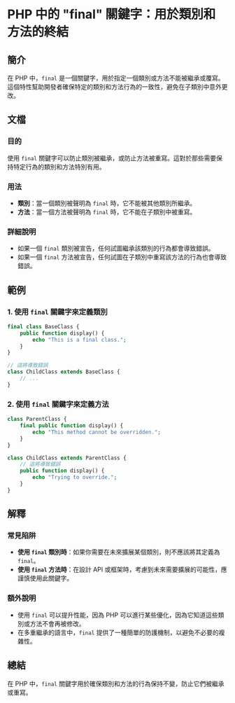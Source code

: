 <!--
Meta Description: # PHP 中的 "final" 關鍵字：用於類別和方法的終結 ## 簡介 在 PHP 中，`final` 是一個關鍵字，用於指定一個類別或方法不能被繼承或覆寫。這個特性幫助開發者確保特定的類別和方法行為的一致性，避免在子類別中意外更改。 ## 文檔 ### 目的 使用 `final` 關鍵字可以防...
Meta Keywords: final, php, class, public, function
-->

# PHP 中的 "final" 關鍵字：用於類別和方法的終結

## 簡介
在 PHP 中，`final` 是一個關鍵字，用於指定一個類別或方法不能被繼承或覆寫。這個特性幫助開發者確保特定的類別和方法行為的一致性，避免在子類別中意外更改。

## 文檔
### 目的
使用 `final` 關鍵字可以防止類別被繼承，或防止方法被重寫。這對於那些需要保持特定行為的類別和方法特別有用。

### 用法
- **類別**：當一個類別被聲明為 `final` 時，它不能被其他類別所繼承。
- **方法**：當一個方法被聲明為 `final` 時，它不能在子類別中被重寫。

### 詳細說明
- 如果一個 `final` 類別被宣告，任何試圖繼承該類別的行為都會導致錯誤。
- 如果一個 `final` 方法被宣告，任何試圖在子類別中重寫該方法的行為也會導致錯誤。

## 範例
### 1. 使用 `final` 關鍵字來定義類別
```php
final class BaseClass {
    public function display() {
        echo "This is a final class.";
    }
}

// 這將導致錯誤
class ChildClass extends BaseClass {
    // ...
}
```

### 2. 使用 `final` 關鍵字來定義方法
```php
class ParentClass {
    final public function display() {
        echo "This method cannot be overridden.";
    }
}

class ChildClass extends ParentClass {
    // 這將導致錯誤
    public function display() {
        echo "Trying to override.";
    }
}
```

## 解釋
### 常見陷阱
- **使用 `final` 類別時**：如果你需要在未來擴展某個類別，則不應該將其定義為 `final`。
- **使用 `final` 方法時**：在設計 API 或框架時，考慮到未來需要擴展的可能性，應謹慎使用此關鍵字。

### 額外說明
- 使用 `final` 可以提升性能，因為 PHP 可以進行某些優化，因為它知道這些類別或方法不會再被修改。
- 在多重繼承的語言中，`final` 提供了一種簡單的防護機制，以避免不必要的複雜性。

## 總結
在 PHP 中，`final` 關鍵字用於確保類別和方法的行為保持不變，防止它們被繼承或重寫。